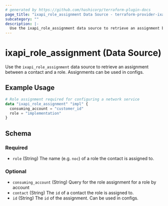 ```yaml
---
# generated by https://github.com/hashicorp/terraform-plugin-docs
page_title: "ixapi_role_assignment Data Source - terraform-provider-ixapi"
subcategory: ""
description: |-
  Use the ixapi_role_assignment data source to retrieve an assignment between a contact and a role. Assignments can be used in configs.
---
```


# ixapi_role_assignment (Data Source)

Use the `ixapi_role_assignment` data source to retrieve an assignment between a contact and a role. Assignments can be used in configs.

## Example Usage

```terraform
# Role assignment required for configuring a network service
data "ixapi_role_assignment" "impl" {
  consuming_account = "customer_id"
  role = "implementation"
}
```

<!-- schema generated by tfplugindocs -->
## Schema

### Required

- `role` (String) The name (e.g. `noc`) of a role the contact is assigned to.

### Optional

- `consuming_account` (String) Query for the role assignment for a role by account
- `contact` (String) The `id` of a contact the role is assigned to.
- `id` (String) The `id` of the assignment. Can be used in configs.


